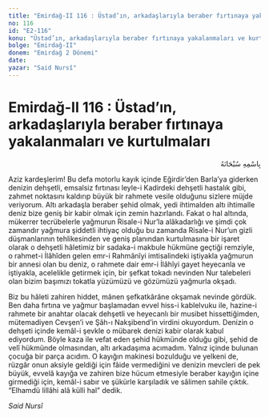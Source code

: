```yaml
---
title: "Emirdağ-II 116 : Üstad’ın, arkadaşlarıyla beraber fırtınaya yakalanmaları ve kurtulmaları"
no: 116
id: "E2-116"
konu: "Üstad’ın, arkadaşlarıyla beraber fırtınaya yakalanmaları ve kurtulmaları"
bolge: "Emirdağ-II"
donem: "Emirdağ 2 Dönemi"
date: 
yazar: "Said Nursî"
---
```


# Emirdağ-II 116 : Üstad’ın, arkadaşlarıyla beraber fırtınaya yakalanmaları ve kurtulmaları

<p class="arabic" dir="rtl" title="Meal: “Her türlü noksan sıfatlardan yüce olan Allah’ın adıyla.”">بِاسْمِهِ سُبْحَانَهُ</p>

Aziz kardeşlerim! Bu defa motorlu kayık içinde Eğirdir’den Barla’ya giderken denizin dehşetli, emsalsiz fırtınası leyle-i Kadirdeki dehşetli hastalık gibi, zahmet noktasını kaldırıp büyük bir rahmete vesile olduğunu sizlere müjde veriyorum. Altı arkadaşla beraber şehid olmak, yedi ihtimalden altı ihtimalle deniz bize geniş bir kabir olmak için zemin hazırlandı. Fakat o hal altında, mükerrer tecrübelerle yağmurun Risale-i Nur’la alâkadarlığı ve şimdi çok zamandır yağmura şiddetli ihtiyaç olduğu bu zamanda Risale-i Nur’un gizli düşmanlarının tehlikesinden ve geniş planından kurtulmasına bir işaret olarak o dehşetli hâletimiz bir sadaka-i makbule hükmüne geçtiği remziyle, o rahmet-i İlâhîden gelen emr-i Rahmânîyi imtisalindeki iştiyakla yağmurun bir annesi olan bu deniz, o rahmete dair emr-i İlâhîyi gayet heyecanla ve iştiyakla, acelelikle getirmek için, bir şefkat tokadı nevinden Nur talebeleri olan bizim başımızı tokatla yüzümüzü ve gözümüzü yağmurla okşadı.

Biz bu hâleti zahiren hiddet, mânen şefkatkârâne okşamak nevinde gördük. Ben daha fırtına ve yağmur başlamadan evvel hiss-i kablelvuku ile, hazine-i rahmete bir anahtar olacak dehşetli ve heyecanlı bir musibet hissettiğimden, mütemadiyen Cevşen’i ve Şâh-ı Nakşibend’in virdini okuyordum. Denizin o dehşeti içinde kemâl-i şevkle o mübarek denizi kabir olarak kabul ediyordum. Böyle kaza ile vefat eden şehid hükmünde olduğu gibi, şehid de velî hükmünde olmasından, altı arkadaşıma acımadım. Yalnız içinde bulunan çocuğa bir parça acıdım. O kayığın makinesi bozulduğu ve yelkeni de, rüzgâr onun aksiyle geldiği için fâide vermediğini ve denizin mevcleri de pek büyük, evvelâ kayığa ve zahiren bize hücum etmesiyle beraber kayığın içine girmediği için, kemâl-i sabır ve şükürle karşıladık ve sâlimen sahile çıktık. “Elhamdü lillâhi alâ külli hal” dedik.

*Said Nursî*
